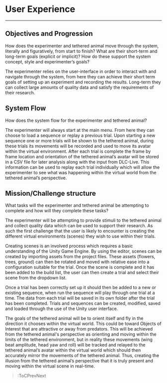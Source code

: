<style>
img[src*="#centered"] {
    margin:auto;
    display:block;
 }
 img[src*="#invertedcenter"] {
    margin:auto;
    display:block;
    background: white;
    width: 55%;
    height: auto;
 }
 img[src*="#small"] {
    width: 250px;
    height: auto;
 }
 div.centertext{
    text-align:center;
 }
 abbr{
    border: none;
    text-decoration: none;
    color: lightblue;
}
</style>

# User Experience

<hr>

## Objectives and Progression
How does the experimenter and tethered animal move through the system, literally and figuratively, from start to finish? What are their short-term and long-term goals (explicit or implicit)? How do these support the system concept, style and experimenter’s goals?

The experimenter relies on the user-interface in order to interact with and navigate through the system, from here they can achieve their short term goals of setting up an experiment and recording the results. Long-term they can collect large amounts of quality data and satisfy the requirements of their research.

## System Flow
How does the system flow for the experimenter and tethered animal?

The experimenter will always start at the main menu. From here they can choose to load a sequence or replay a previous trial. Upon starting a new sequence one or more trials will be shown to the tethered animal, during these trials its movements will be recorded and used to move its avatar within the virtual environment. After each trial is complete the frame by frame location and orientation of the tethered animal’s avatar will be stored in a CSV file for later analysis along with the input from DLC-Live. This information can be used to replay each trial individually which will allow the experimenter to see what was happening within the virtual world from the tethered animal’s perspective.

## Mission/Challenge structure
What tasks will the experimenter and tethered animal be attempting to complete and how will they complete these tasks?

The experimenter will be attempting to provide stimuli to the tethered animal and collect quality data which can be used to support their research. As such the first challenge that the user is likely to encounter is creating the different virtual environments (scenes) they wish to use within their trials. 

Creating scenes is an involved process which requires a basic understanding of the Unity Game Engine. By using the editor, scenes can be created by importing assets from the project files. These assets (flowers, trees, ground) can then be rotated and moved with relative ease into a configuration suitable for the trial. Once the scene is complete and it has been added to the build list, the user can then create a trial and select their scene from the dropdown list.

Once a trial has been correctly set up it should then be added to a new or existing sequence, when run the sequence will play through one trial at a time. The data from each trial will be saved in its own folder after the trial has been completed. Trials and sequences can be created, modified, saved and loaded through the use of the Unity user interface.

The goals of the tethered animal will be to orient itself and fly in the direction it chooses within the virtual world. This could be toward Objects of Interest that are attractive or away from predators. This will be achieved from the tethered animal's perspective as orienting and moving within the limits of the tethered environment, but in reality these movements (wing beat amplitude, head yaw and roll) will be tracked and relayed to the tethered animal’s avatar within the virtual world which should then accurately mirror the movements of the tethered animal. Thus, creating the illusion from the tethered animal’s perspective that it is truly present and moving within the virtual scene in real-time.

> :ToCPrevNext